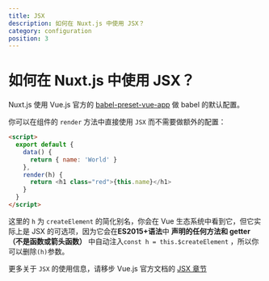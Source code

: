 ```yaml
---
title: JSX
description: 如何在 Nuxt.js 中使用 JSX？
category: configuration
position: 3
---
```


# 如何在 Nuxt.js 中使用 JSX？

Nuxt.js 使用 Vue.js 官方的 [babel-preset-vue-app](https://github.com/vuejs/babel-preset-vue-app) 做 babel 的默认配置。

你可以在组件的 `render` 方法中直接使用 `JSX` 而不需要做额外的配置：

```html
<script>
  export default {
    data() {
      return { name: 'World' }
    },
    render(h) {
      return <h1 class="red">{this.name}</h1>
    }
  }
</script>
```

<div class="Alert Alert--orange">

这里的 `h` 为 `createElement` 的简化别名，你会在 Vue 生态系统中看到它，但它实际上是 JSX 的可选项，因为它会在**ES2015+语法**中 **声明的任何方法和 getter（不是函数或箭头函数）** 中自动注入`const h = this.$createElement` ，所以你可以删除`(h)`参数。

</div>

更多关于 `JSX` 的使用信息，请移步 Vue.js 官方文档的 [JSX 章节](https://vuejs.org/v2/guide/render-function.html#JSX)
